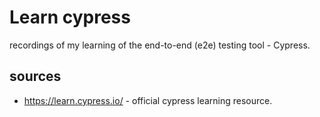 # Learn cypress

recordings of my learning of the end-to-end (e2e) testing tool - Cypress.

## sources

- https://learn.cypress.io/ - official cypress learning resource.
